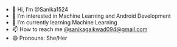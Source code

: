 - 👋 Hi, I’m @Sanika1524
- 👀 I’m interested in Machine Learning and Android Development
- 🌱 I’m currently learning Machine Learning
- 📫 How to reach me @sanikagaikwad094@gmail.com
- 😄 Pronouns: She/Her


<!---
Sanika1524/Sanika1524 is a ✨ special ✨ repository because its `README.md` (this file) appears on your GitHub profile.
You can click the Preview link to take a look at your changes.
--->
